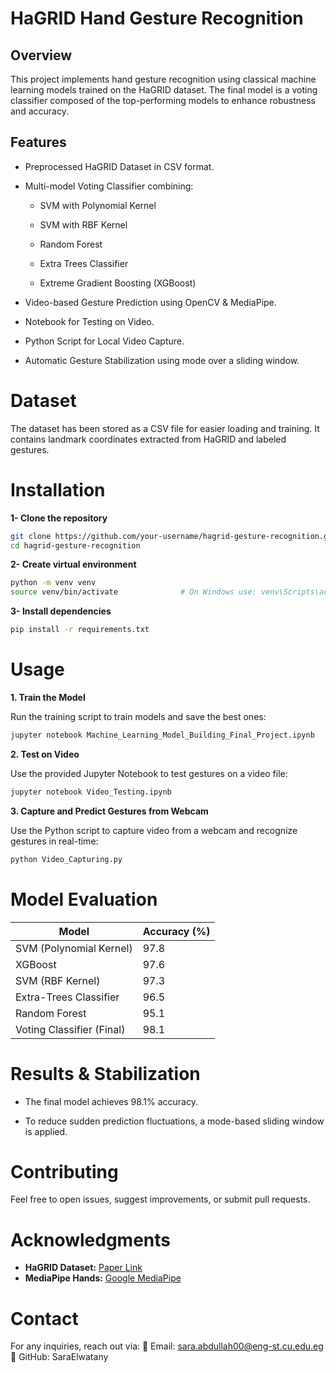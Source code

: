 # HaGRID Hand Gesture Recognition


## Overview

This project implements hand gesture recognition using classical machine learning models trained on the HaGRID dataset. The final model is a voting classifier composed of the top-performing models to enhance robustness and accuracy.


## Features

- Preprocessed HaGRID Dataset in CSV format.

- Multi-model Voting Classifier combining:

    - SVM with Polynomial Kernel

    - SVM with RBF Kernel

    - Random Forest

    - Extra Trees Classifier

    - Extreme Gradient Boosting (XGBoost)

- Video-based Gesture Prediction using OpenCV & MediaPipe.

- Notebook for Testing on Video.

- Python Script for Local Video Capture.

- Automatic Gesture Stabilization using mode over a sliding window.


# Dataset

The dataset has been stored as a CSV file for easier loading and training. It contains landmark coordinates extracted from HaGRID and labeled gestures.


# Installation


**1- Clone the repository**

```bash
git clone https://github.com/your-username/hagrid-gesture-recognition.git
cd hagrid-gesture-recognition
```

**2- Create virtual environment**

```bash
python -m venv venv
source venv/bin/activate              # On Windows use: venv\Scripts\activate
```

**3- Install dependencies**

```bash
pip install -r requirements.txt
```

# Usage


**1. Train the Model**

Run the training script to train models and save the best ones:

```bash
jupyter notebook Machine_Learning_Model_Building_Final_Project.ipynb
```

**2. Test on Video**

Use the provided Jupyter Notebook to test gestures on a video file:

```bash
jupyter notebook Video_Testing.ipynb
```

**3. Capture and Predict Gestures from Webcam**

Use the Python script to capture video from a webcam and recognize gestures in real-time:

```bash
python Video_Capturing.py
```


# Model Evaluation

|           Model          | Accuracy (%) |   
|--------------------------|--------------|  
|  SVM (Polynomial Kernel) | 97.8 |  
| XGBoost | 97.6 |  
| SVM (RBF Kernel) | 97.3 |  
| Extra-Trees Classifier | 96.5 |  
| Random Forest | 95.1 |  
| Voting Classifier (Final) | 98.1 |


# Results & Stabilization

- The final model achieves 98.1% accuracy.

- To reduce sudden prediction fluctuations, a mode-based sliding window is applied.


# Contributing

Feel free to open issues, suggest improvements, or submit pull requests.


# Acknowledgments

- **HaGRID Dataset:** [Paper Link](https://paperswithcode.com/dataset/hagrid)
- **MediaPipe Hands:** [Google MediaPipe](https://developers.google.com/mediapipe/solutions/vision/hand_landmarker)


# Contact

For any inquiries, reach out via:
📧 Email: sara.abdullah00@eng-st.cu.edu.eg   🔗 GitHub: SaraElwatany
